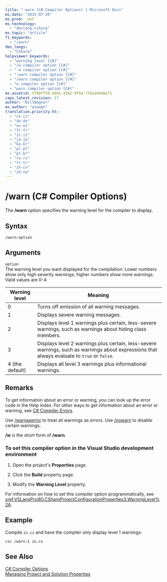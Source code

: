 ```yaml
---
title: "-warn (C# Compiler Options) | Microsoft Docs"
ms.date: "2015-07-20"
ms.prod: .net
ms.technology: 
  - "devlang-csharp"
ms.topic: "article"
f1_keywords: 
  - "/warn"
dev_langs: 
  - "CSharp"
helpviewer_keywords: 
  - "warning level [C#]"
  - "/w compiler option [C#]"
  - "-w compiler option [C#]"
  - "-warn compiler option [C#]"
  - "/warn compiler option [C#]"
  - "w compiler option [C#]"
  - "warn compiler option [C#]"
ms.assetid: 5f80ff59-4991-4382-9f9a-77da18446e71
caps.latest.revision: 17
author: "BillWagner"
ms.author: "wiwagn"
translation.priority.ht: 
  - "cs-cz"
  - "de-de"
  - "es-es"
  - "fr-fr"
  - "it-it"
  - "ja-jp"
  - "ko-kr"
  - "pl-pl"
  - "pt-br"
  - "ru-ru"
  - "tr-tr"
  - "zh-cn"
  - "zh-tw"
---
```

# /warn (C# Compiler Options)
The **/warn** option specifies the warning level for the compiler to display.  
  
## Syntax  
  
```console  
/warn:option  
```  
  
## Arguments  
 `option`  
 The warning level you want displayed for the compilation: Lower numbers show only high severity warnings; higher numbers show more warnings. Valid values are 0-4:  
  
|Warning level|Meaning|  
|-------------------|-------------|  
|0|Turns off emission of all warning messages.|  
|1|Displays severe warning messages.|  
|2|Displays level 1 warnings plus certain, less-severe warnings, such as warnings about hiding class members.|  
|3|Displays level 2 warnings plus certain, less-severe warnings, such as warnings about expressions that always evaluate to `true` or `false`.|  
|4 (the default)|Displays all level 3 warnings plus informational warnings.|  
  
## Remarks  
 To get information about an error or warning, you can look up the error code in the Help Index. For other ways to get information about an error or warning, see [C# Compiler Errors](../../../csharp/language-reference/compiler-messages/index.md).  
  
 Use [/warnaserror](../../../csharp/language-reference/compiler-options/warnaserror-compiler-option.md) to treat all warnings as errors. Use [/nowarn](../../../csharp/language-reference/compiler-options/nowarn-compiler-option.md) to disable certain warnings.  
  
 **/w** is the short form of **/warn**.  
  
### To set this compiler option in the Visual Studio development environment  
  
1.  Open the project's **Properties** page.  
  
2.  Click the **Build** property page.  
  
3.  Modify the **Warning Level** property.  
  
 For information on how to set this compiler option programmatically, see <xref:VSLangProj80.CSharpProjectConfigurationProperties3.WarningLevel%2A>.  
  
## Example  
 Compile `in.cs` and have the compiler only display level 1 warnings:  
  
```console  
csc /warn:1 in.cs  
```  
  
## See Also  
 [C# Compiler Options](../../../csharp/language-reference/compiler-options/index.md)   
 [Managing Project and Solution Properties](/visualstudio/ide/managing-project-and-solution-properties)